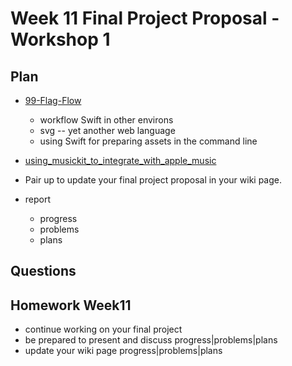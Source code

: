# Week 11 Final Project Proposal - Workshop 1

## Plan

<!--
- [review Bucketlist branch: list](https://github.com/molab-itp/09-Bucketlist.git)

- MoGallery Workflow

  - https://github.com/molab-itp/98-MoGallery-Private.git
  - https://github.com/molab-itp/98-MoGallery.git
  - https://github.com/molab-itp/98-MoGallery-p5js.git
   -->

- [99-Flag-Flow](https://github.com/molab-itp/99-Flag-Flow.git)

  - workflow Swift in other environs
  - svg -- yet another web language
  - using Swift for preparing assets in the command line

- [using_musickit_to_integrate_with_apple_music](https://developer.apple.com/documentation/musickit/using_musickit_to_integrate_with_apple_music)

- Pair up to update your final project proposal in your wiki page.

- report
  - progress
  - problems
  - plans

## Questions

## Homework Week11

- continue working on your final project
- be prepared to present and discuss progress|problems|plans
- update your wiki page progress|problems|plans
